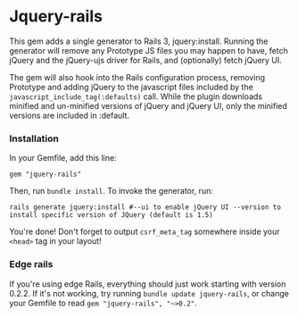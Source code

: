 # Jquery-rails

This gem adds a single generator to Rails 3, jquery:install. Running the generator will remove any Prototype JS files you may happen to have, fetch jQuery and the jQuery-ujs driver for Rails, and (optionally) fetch jQuery UI.

The gem will also hook into the Rails configuration process, removing Prototype and adding jQuery to the javascript files included by the `javascript_include_tag(:defaults)` call. While the plugin downloads minified and un-minified versions of jQuery and jQuery UI, only the minified versions are included in :default.

### Installation

In your Gemfile, add this line:

    gem "jquery-rails"

Then, run `bundle install`. To invoke the generator, run:

    rails generate jquery:install #--ui to enable jQuery UI --version to install specific version of JQuery (default is 1.5)

You're done! Don't forget to output `csrf_meta_tag` somewhere inside your `<head>` tag in your layout!

### Edge rails

If you're using edge Rails, everything should just work starting with version 0.2.2. If it's not working, try running `bundle update jquery-rails`, or change your Gemfile to read `gem "jquery-rails", "~>0.2"`.